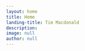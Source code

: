 ```yaml
---
layout: home
title: Home
landing-title: Tim Macdonald
description:
image: null
author: null
---
```



